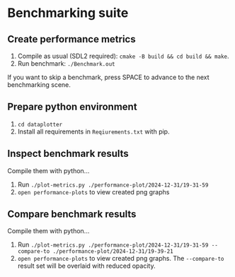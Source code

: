 # Benchmarking suite

## Create performance metrics
1. Compile as usual (SDL2 required): `cmake -B build && cd build && make`.
2. Run benchmark: `./Benchmark.out`

If you want to skip a benchmark, press SPACE to advance to the next benchmarking scene.

## Prepare python environment
1. `cd dataplotter`
2. Install all requirements in `Reqiurements.txt` with pip.

## Inspect benchmark results
Compile them with python...
1. Run `./plot-metrics.py ./performance-plot/2024-12-31/19-31-59`
2. `open performance-plots` to view created png graphs

## Compare benchmark results
Compile them with python...
1. Run `./plot-metrics.py ./performance-plot/2024-12-31/19-31-59 --compare-to ./performance-plot/2024-12-31/19-39-21`
2. `open performance-plots` to view created png graphs. The `--compare-to` result set will be overlaid with reduced opacity.

